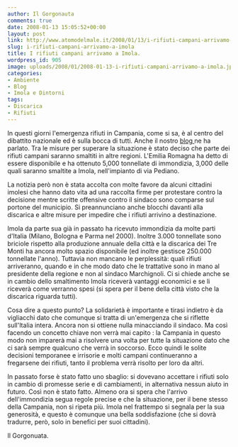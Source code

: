 ```yaml
---
author: Il Gorgonauta
comments: true
date: 2008-01-13 15:05:52+00:00
layout: post
link: http://www.atomodelmale.it/2008/01/13/i-rifiuti-campani-arrivamo-a-imola/
slug: i-rifiuti-campani-arrivamo-a-imola
title: I rifiuti campani arrivamo a Imola.
wordpress_id: 905
image: uploads/2008/01/2008-01-13-i-rifiuti-campani-arrivamo-a-imola.jpg
categories:
- Ambiente
- Blog
- Imola e Dintorni
tags:
- Discarica
- Rifiuti
---
```


In questi giorni l'emergenza rifiuti in Campania, come si sa, è al centro del dibattito nazionale ed è sulla bocca di tutti. Anche il nostro [blog ](/2008/01/06/campania-riemergenza-rifiuti.html)ne ha parlato. Tra le misure per superare la situazione è stato deciso che parte dei rifiuti campani saranno smaltiti in altre regioni. L'Emilia Romagna ha detto di essere disponibile e ha ottenuto 5,000 tonnellate di immondizia, 3,000 delle quali saranno smaltite a Imola, nell'impianto di via Pediano.

La notizia però non è stata accolta con molte favore da alcuni cittadini imolesi che hanno dato vita ad una raccolta firme per protestare contro la decisione mentre scritte offensive contro il sindaco sono comparse sul portone del municipio. Si preannunciano anche blocchi davanti alla discarica e altre misure per impedire che i rifiuti arrivino a destinazione.

Imola da parte sua già in passato ha ricevuto immondizia da molte parti d'Italia (Milano, Bologna e Parma nel 2000). Inoltre 3.000 tonnellate sono briciole rispetto alla produzione annuale della città e la discarica dei Tre Monti ha ancora molto spazio disponibile (ed inoltre gestisce 250.000 tonnellate l'anno). Tuttavia non mancano le perplessità: quali rifiuti arriveranno, quando e in che modo dato che le trattative sono in mano al presidente della regione e non al sindaco Marchignoli. Ci si chiede anche se in cambio dello smaltimento Imola riceverà vantaggi economici e se li riceverà come verranno spesi (si spera per il bene della città visto che la discarica riguarda tutti).

Cosa dire a questo punto? La solidarietà è importante e tirasi indietro è da vigliacchi dato che comunque si tratta di un'emergenza che si riflette sull'Italia intera. Ancora non si ottiene nulla minacciando il sindaco. Ma così facendo un concetto chiave non verrà mai capito : la Campania in questo modo non imparerà mai a risolvere una volta per tutte la situazione dato che ci sarà sempre qualcuno che verrà in soccorso. Ecco quindi le solite decisioni temporanee e irrisorie e molti campani continueranno a fregarsene dei rifiuti, tanto il problema verrà risolto per loro da altri.

In passato forse è stato fatto uno sbaglio: si dovevano accettare i rifiuti solo in cambio di promesse serie e di cambiamenti, in alternativa nessun aiuto in futuro. Così non è stato fatto. Almeno ora si spera che l'arrivo dell'immondizia segua regole precise e che la situazione, per il bene stesso della Campania, non si ripeta più. Imola nel frattempo si segnala per la sua generosità, e questo è comunque una bella soddisfazione (che si dovrà tradurre, però, solo in benefici per suoi cittadini).

Il Gorgonuata. 

